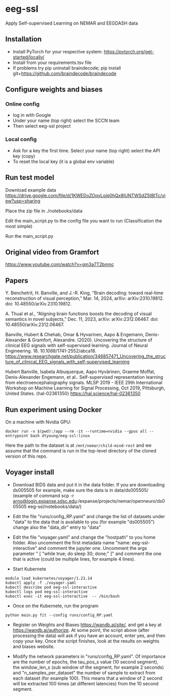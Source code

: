# eeg-ssl
Apply Self-supervised Learning on NEMAR and EEGDASH data

## Installation
- Install PyTorch for your respective system: https://pytorch.org/get-started/locally/
- Install from your requirements.tsv file
- If problems try pip uninstall braindecode; pip install git+https://github.com/braindecode/braindecode

## Configure weights and biases

### Online config
- log in with Google
- Under your name (top right) select the SCCN team
- Then select eeg-ssl project

### Local config

- Ask for a key the first time. Select your name (top right) select the API key (copy)
- To reset the local key (it is a global env variable)

## Run test model

Download example data
https://drive.google.com/file/d/1KWEDoZOqyLojq0hQx8lUNTWSdZ5tBlTc/view?usp=sharing

Place the zip file in ./notebooks/data

Edit the main_script.py to the config file you want to run (Classification the most simple)

Run the main_script.py

## Original video from Gramfort

https://www.youtube.com/watch?v=gm3a7T2bmnc

## Papers
Y. Benchetrit, H. Banville, and J.-R. King, “Brain decoding: toward real-time reconstruction of visual perception,” Mar. 14, 2024, arXiv: arXiv:2310.19812. doi: 10.48550/arXiv.2310.19812.

A. Thual et al., “Aligning brain functions boosts the decoding of visual semantics in novel subjects,” Dec. 11, 2023, arXiv: arXiv:2312.06467. doi: 10.48550/arXiv.2312.06467.

Banville, Hubert & Chehab, Omar & Hyvarinen, Aapo & Engemann, Denis-Alexander & Gramfort, Alexandre. (2020). Uncovering the structure of clinical EEG signals with self-supervised learning. Journal of Neural Engineering. 18. 10.1088/1741-2552/abca18. 
https://www.researchgate.net/publication/346857471_Uncovering_the_structure_of_clinical_EEG_signals_with_self-supervised_learning

Hubert Banville, Isabela Albuquerque, Aapo Hyvärinen, Graeme Moffat, Denis-Alexander Engemann, et al.. Self-supervised representation learning from electroencephalography signals. MLSP 2019 - IEEE 29th International Workshop on Machine Learning for Signal Processing, Oct 2019, Pittsburgh, United States. ⟨hal-02361350⟩
https://hal.science/hal-02361350


## Run experiment using Docker
On a machine with Nvidia GPU:

```
docker run -v $(pwd):/app --rm -it --runtime=nvidia --gpus all --entrypoint bash dtyoung/eeg-ssl:linux
```

Here the path to the dataset is at `/mnt/nemar/child-mind-rest` and we assume that the command is run in the top-level directory of the cloned version of this repo.

## Voyager install

-  Download BIDS data and put it in the data folder. If you are downloading ds005505 for example, make sure the data is in data/ds005505/ (example of command scp -r arno@login.expanse.sdsc.edu:/expanse/projects/nemar/openneuro/ds005505 eeg-ssl/notebooks/data/)
  
-  Edit the file "runs/config_RP.yaml" and change the list of datasets under "data" to the data that is available to you (for example "ds005505") change also the "data_dir" entry to "data"

-  Edit the file "voyager.yaml" and change the "hostpath" to you home folder. Also uncomment the first metadata name "name: eeg-ssl-interactive" and comment the jupyter one. Uncomment the args parameter " [ "while true; do sleep 30; done;" ]" and comment the one that is active (could be multiple lines, for example 4 lines).

-  Start Kubernete

```
module load kubernetes/voyager/1.21.14
kubectl apply -f ./voyager.yaml
kubectl describe pod eeg-ssl-interactive
kubectl logs pod eeg-ssl-interactive
kubectl exec -it eeg-ssl-interactive  -- /bin/bash
```

- Once on the Kubernete, run the program

```
python main.py fit --config runs/config_RP.yaml
```

- Register on Weights and Biases https://wandb.ai/site/, and get a key at https://wandb.ai/authorize. At some point, the script above (after processing the data) will ask if you have an account, enter yes, and then copy your key. Once the script finishes, look at the results on weights and biases website.

- Modify the network parameters in "runs/config_RP.yaml". Of importance are the number of epochs, the tau_pos_s value (10 second segment), the window_len_s (sub window of the segment, for example 2 seconds) and "n_samples_per_dataset" the number of sample to extract from each dataset (for example 100). This means that a window of 2 second will be extracted 100 times (at different latencies) from the 10 second segment.

